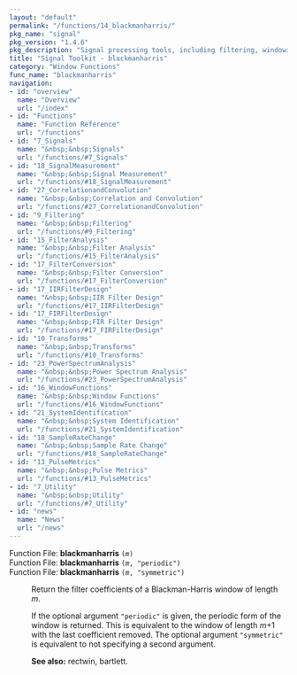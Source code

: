 ```yaml
---
layout: "default"
permalink: "/functions/14_blackmanharris/"
pkg_name: "signal"
pkg_version: "1.4.6"
pkg_description: "Signal processing tools, including filtering, windowing and display functions."
title: "Signal Toolkit - blackmanharris"
category: "Window Functions"
func_name: "blackmanharris"
navigation:
- id: "overview"
  name: "Overview"
  url: "/index"
- id: "Functions"
  name: "Function Reference"
  url: "/functions"
- id: "7_Signals"
  name: "&nbsp;&nbsp;Signals"
  url: "/functions/#7_Signals"
- id: "18_SignalMeasurement"
  name: "&nbsp;&nbsp;Signal Measurement"
  url: "/functions/#18_SignalMeasurement"
- id: "27_CorrelationandConvolution"
  name: "&nbsp;&nbsp;Correlation and Convolution"
  url: "/functions/#27_CorrelationandConvolution"
- id: "9_Filtering"
  name: "&nbsp;&nbsp;Filtering"
  url: "/functions/#9_Filtering"
- id: "15_FilterAnalysis"
  name: "&nbsp;&nbsp;Filter Analysis"
  url: "/functions/#15_FilterAnalysis"
- id: "17_FilterConversion"
  name: "&nbsp;&nbsp;Filter Conversion"
  url: "/functions/#17_FilterConversion"
- id: "17_IIRFilterDesign"
  name: "&nbsp;&nbsp;IIR Filter Design"
  url: "/functions/#17_IIRFilterDesign"
- id: "17_FIRFilterDesign"
  name: "&nbsp;&nbsp;FIR Filter Design"
  url: "/functions/#17_FIRFilterDesign"
- id: "10_Transforms"
  name: "&nbsp;&nbsp;Transforms"
  url: "/functions/#10_Transforms"
- id: "23_PowerSpectrumAnalysis"
  name: "&nbsp;&nbsp;Power Spectrum Analysis"
  url: "/functions/#23_PowerSpectrumAnalysis"
- id: "16_WindowFunctions"
  name: "&nbsp;&nbsp;Window Functions"
  url: "/functions/#16_WindowFunctions"
- id: "21_SystemIdentification"
  name: "&nbsp;&nbsp;System Identification"
  url: "/functions/#21_SystemIdentification"
- id: "18_SampleRateChange"
  name: "&nbsp;&nbsp;Sample Rate Change"
  url: "/functions/#18_SampleRateChange"
- id: "13_PulseMetrics"
  name: "&nbsp;&nbsp;Pulse Metrics"
  url: "/functions/#13_PulseMetrics"
- id: "7_Utility"
  name: "&nbsp;&nbsp;Utility"
  url: "/functions/#7_Utility"
- id: "news"
  name: "News"
  url: "/news"
---
```

<dl class="first-deftypefn">
<dt class="deftypefn" id="index-blackmanharris"><span class="category-def">Function File: </span><span><strong class="def-name">blackmanharris</strong> <code class="def-code-arguments">(<var class="var">m</var>)</code><a class="copiable-link" href="#index-blackmanharris"></a></span></dt>
<dt class="deftypefnx def-cmd-deftypefn" id="index-blackmanharris-1"><span class="category-def">Function File: </span><span><strong class="def-name">blackmanharris</strong> <code class="def-code-arguments">(<var class="var">m</var>, &quot;periodic&quot;)</code><a class="copiable-link" href="#index-blackmanharris-1"></a></span></dt>
<dt class="deftypefnx def-cmd-deftypefn" id="index-blackmanharris-2"><span class="category-def">Function File: </span><span><strong class="def-name">blackmanharris</strong> <code class="def-code-arguments">(<var class="var">m</var>, &quot;symmetric&quot;)</code><a class="copiable-link" href="#index-blackmanharris-2"></a></span></dt>
<dd><p>Return the filter coefficients of a Blackman-Harris window of length <var class="var">m</var>.
</p>
<p>If the optional argument <code class="code">&quot;periodic&quot;</code> is given, the periodic form
 of the window is returned.  This is equivalent to the window of length
 <var class="var">m</var>+1 with the last coefficient removed.  The optional argument
 <code class="code">&quot;symmetric&quot;</code> is equivalent to not specifying a second argument.
</p>

<p><strong class="strong">See also:</strong> rectwin, bartlett.
 </p></dd></dl>